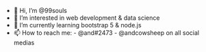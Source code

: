 - 👋 Hi, I’m @99souls
- 👀 I’m interested in web development & data science
- 🌱 I’m currently learning bootstrap 5 & node.js
- 📫 How to reach me:
       - @and#2473
       - @andcowsheep on all social medias
       

<!---
99souls/99souls is a ✨ special ✨ repository because its `README.md` (this file) appears on your GitHub profile.
You can click the Preview link to take a look at your changes.
--->
